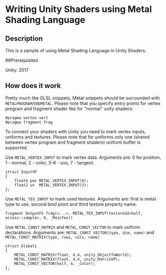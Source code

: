 # Writing Unity Shaders using Metal Shading Language


## Description

This is a sample of using Metal Shading Language in Unity Shaders.


##Prerequisites

Unity: 2017


## How does it work

Pretty much like GLSL snippets, Metal snippets should be surrounded with `METALPROGRAM`/`ENDMETAL`.
Please note that you specify entry points for vertex program and fragment shader like for "normal" unity shaders:

	#pragma vertex vert
	#pragma fragment frag

To connect your shaders with Unity you need to mark vertex inputs, uniforms and textures. Please note that for uniforms only one (shared between vertex program and fragment shaders) uniform buffer is supported.

Use `METAL_VERTEX_INPUT` to mark vertex data. Arguments are: 0 for position, 1 - normal, 2 - color, 3-6 - uvs, 7 - tangent.

	struct InputVP
	{
		float4 pos METAL_VERTEX_INPUT(0);
		float2 uv  METAL_VERTEX_INPUT(3);
	};

Use `METAL_TEX_INPUT` to mark used textures. Arguments are: first is metal type to use, second bind point and third texture property name.

	fragment OutputFS frag(<...>, METAL_TEX_INPUT(texture2d<half, access::sample>, 0, _MainTex))

Use `METAL_CONST_MATRIX` and `METAL_CONST_VECTOR` to mark uniform declarations. Arguments are: `METAL_CONST_VECTOR(type, dim, name)` and `METAL_CONST_MATRIX(type, rows, cols, name)`

	struct Globals
	{
		METAL_CONST_MATRIX(float, 4,4, unity_ObjectToWorld);
		METAL_CONST_MATRIX(float, 4,4, unity_MatrixVP);
		METAL_CONST_VECTOR(half, 4, _Color);
	};

